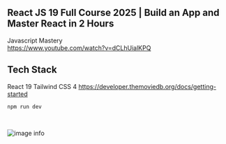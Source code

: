 ## React JS 19 Full Course 2025 | Build an App and Master React in 2 Hours
Javascript Mastery  
https://www.youtube.com/watch?v=dCLhUialKPQ


## Tech Stack
React 19
Tailwind CSS 4
https://developer.themoviedb.org/docs/getting-started

`npm run dev`

<br>

![image info](image.png)